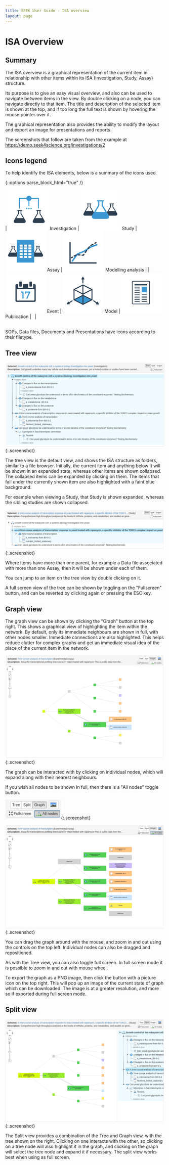 ```yaml
---
title: SEEK User Guide - ISA overview
layout: page
---
```


# ISA Overview

## Summary

The ISA overview is a graphical representation of the current item in relationship with other items within its ISA (Investigation, Study, Assay) structure.

Its purpose is to give an easy visual overview, and also can be used to navigate between items in the view. By double clicking on a node, you can navigate directly to that item. 
The title and description of the selected item is shown at the top, and if too long the full text is shown by hovering the mouse pointer over it.

The graphical representation also provides the ability to modify the layout and export an image for presentations and reports.

The screenshots that follow are taken from the example at https://demo.seek4science.org/investigations/2

## Icons legend

To help identify the ISA elements, below is a summary of the icons used.

{::options parse_block_html="true" /}
<div id='isa-overview-avatar-legend'>

| ![Investigation](/images/user-guide/isa-overview/avatar-investigation.svg) Investigation | ![Study](/images/user-guide/isa-overview/avatar-study.svg) Study | ![Assay](/images/user-guide/isa-overview/avatar-assay.svg) Assay | ![Model analysis](/images/user-guide/isa-overview/avatar-model-analysis.svg) Modelling analysis |
| ![Event](/images/user-guide/isa-overview/avatar-event.svg) Event | ![Model](/images/user-guide/isa-overview/avatar-model.svg) Model | ![Publication](/images/user-guide/isa-overview/avatar-publication.svg) Publication | &nbsp; |

</div>

<br/>
SOPs, Data files, Documents and Presentations have icons according to their filetype.

## Tree view

![Tree view](/images/user-guide/isa-overview/tree-general.png){:.screenshot}

The tree view is the default view, and shows the ISA structure as folders, similar to a file browser. 
Initially, the current item and anything below it will be shown in an expanded state, whereas other items are shown collapsed. The collapsed items can be expanded by clicking on them. 
The items that fall under the currently shown item are also highlighted with a faint blue background.

For example when viewing a Study, that Study is shown expanded, whereas the sibling studies are shown collapsed.

![Tree siblings collapsed](/images/user-guide/isa-overview/tree-study-focussed.png){:.screenshot}

Where items have more than one parent, for example a Data file associated with more than one Assay, then it will be shown under each of them.

You can jump to an item on the tree view by double clicking on it.

A full screen view of the tree can be shown by toggling on the "Fullscreen" button, and can be reverted by clicking again or pressing the ESC key.


## Graph view

The graph view can be shown by clicking the "Graph" button at the top right. This shows a graphical view of highlighting the item within the network. 
By default, only its immediate neighbours are shown in full, with other nodes smaller. Immediate connections are also highlighted. This helps reduce clutter for complex graphs and get an 
immediate visual idea of the place of the current item in the network.
 
![Graph view](/images/user-guide/isa-overview/graph-general.png){:.screenshot}

The graph can be interacted with by clicking on individual nodes, which will expand along with their nearest neighbours.

If you wish all nodes to be shown in full, then there is a "All nodes" toggle button.

![Graph view](/images/user-guide/isa-overview/buttons.png){:.screenshot}

![Graph view](/images/user-guide/isa-overview/all-nodes.png){:.screenshot}

You can drag the graph around with the mouse, and zoom in and out using the controls on the top left. Individual nodes can also be dragged and repositioned.

As with the Tree view, you can also toggle full screen. In full screen mode it is possible to zoom in and out with mouse wheel.

To export the graph as a PNG image, then click the button with a picture icon on the top right. This will pop up an image of the current state of graph which can be downloaded. 
The image is at a greater resolution, and more so if exported during full screen mode. 

## Split view

![Split view](/images/user-guide/isa-overview/split-general.png){:.screenshot}

The Split view provides a combination of the Tree and Graph view, with the tree shown on the right. Clicking on one interacts with the other, so clicking on a tree node will also highlight it 
in the graph, and clicking on the graph will select the tree node and expand it if necessary. The split view works best when using as full screen.